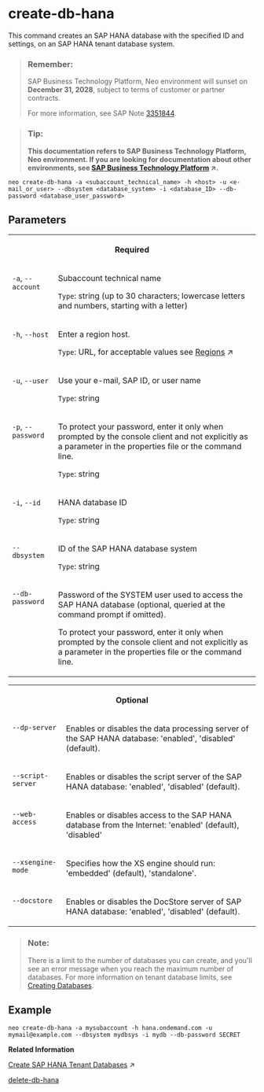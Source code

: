 <!-- loiof64390e250cc4dcf8d9046192957d26a -->

# create-db-hana

This command creates an SAP HANA database with the specified ID and settings, on an SAP HANA tenant database system.



> ### Remember:  
> SAP Business Technology Platform, Neo environment will sunset on **December 31, 2028**, subject to terms of customer or partner contracts.
> 
> For more information, see SAP Note [3351844](https://me.sap.com/notes/3351844).

> ### Tip:  
> **This documentation refers to SAP Business Technology Platform, Neo environment. If you are looking for documentation about other environments, see [SAP Business Technology Platform](https://help.sap.com/viewer/65de2977205c403bbc107264b8eccf4b/Cloud/en-US/6a2c1ab5a31b4ed9a2ce17a5329e1dd8.html "SAP Business Technology Platform (SAP BTP) is an integrated offering comprised of four technology portfolios: database and data management, application development and integration, analytics, and intelligent technologies. The platform offers users the ability to turn data into business value, compose end-to-end business processes, and build and extend SAP applications quickly.") :arrow_upper_right:.**



```
neo create-db-hana -a <subaccount_technical_name> -h <host> -u <e-mail_or_user> --dbsystem <database_system> -i <database_ID> --db-password <database_user_password>
```



## Parameters


<table>
<tr>
<th valign="top" colspan="2">

Required

</th>
</tr>
<tr>
<td valign="top">

`-a`, `--account`

</td>
<td valign="top">

Subaccount technical name

`Type`: string \(up to 30 characters; lowercase letters and numbers, starting with a letter\)

</td>
</tr>
<tr>
<td valign="top">

`-h`, `--host`

</td>
<td valign="top">

Enter a region host.

`Type`: URL, for acceptable values see [Regions](https://help.sap.com/viewer/65de2977205c403bbc107264b8eccf4b/Cloud/en-US/350356d1dc314d3199dca15bd2ab9b0e.html "You can deploy applications in different regions. Each region represents a geographical location (for example, Europe, US East) where applications, data, or services are hosted.") :arrow_upper_right:

</td>
</tr>
<tr>
<td valign="top">

`-u`, `--user`

</td>
<td valign="top">

Use your e-mail, SAP ID, or user name

`Type`: string

</td>
</tr>
<tr>
<td valign="top">

`-p`, `--password`

</td>
<td valign="top">

To protect your password, enter it only when prompted by the console client and not explicitly as a parameter in the properties file or the command line.

`Type`: string

</td>
</tr>
<tr>
<td valign="top">

`-i`, `--id`

</td>
<td valign="top">

HANA database ID

`Type`: string

</td>
</tr>
<tr>
<td valign="top">

`--dbsystem`

</td>
<td valign="top">

ID of the SAP HANA database system

`Type`: string

</td>
</tr>
<tr>
<td valign="top">

`--db-password`

</td>
<td valign="top">

Password of the SYSTEM user used to access the SAP HANA database \(optional, queried at the command prompt if omitted\).

To protect your password, enter it only when prompted by the console client and not explicitly as a parameter in the properties file or the command line.

</td>
</tr>
</table>


<table>
<tr>
<th valign="top" colspan="2">

Optional

</th>
</tr>
<tr>
<td valign="top">

`--dp-server` 

</td>
<td valign="top">

Enables or disables the data processing server of the SAP HANA database: 'enabled', 'disabled' \(default\).

</td>
</tr>
<tr>
<td valign="top">

`--script-server` 

</td>
<td valign="top">

Enables or disables the script server of the SAP HANA database: 'enabled', 'disabled' \(default\).

</td>
</tr>
<tr>
<td valign="top">

`--web-access` 

</td>
<td valign="top">

Enables or disables access to the SAP HANA database from the Internet: 'enabled' \(default\), 'disabled'

</td>
</tr>
<tr>
<td valign="top">

`--xsengine-mode` 

</td>
<td valign="top">

Specifies how the XS engine should run: 'embedded' \(default\), 'standalone'.

</td>
</tr>
<tr>
<td valign="top">

`--docstore`

</td>
<td valign="top">

Enables or disables the DocStore server of SAP HANA database: 'enabled', 'disabled' \(default\).

</td>
</tr>
</table>

> ### Note:  
> There is a limit to the number of databases you can create, and you'll see an error message when you reach the maximum number of databases. For more information on tenant database limits, see [Creating Databases](https://help.sap.com/docs/sap-hana-service-for-sap-btp-in-sap-and-microsoft-azure-regions/sap-hana-service-for-sap-btp-in-sap-regions/creating-databases?version=Cloud).



## Example

```
neo create-db-hana -a mysubaccount -h hana.ondemand.com -u mymail@example.com --dbsystem mydbsys -i mydb --db-password SECRET
```

**Related Information**  


[Create SAP HANA Tenant Databases](https://help.sap.com/viewer/d4790b2de2f4429db6f3dff54e4d7b3a/Cloud/en-US/533384eda57e428f98a43815e6a11119.html#loio46af2934d19343ca8250ce288d27ea41 "Use the cockpit to create an SAP HANA tenant database on an SAP HANA database management system in your subaccount in the Neo environment.") :arrow_upper_right:

[delete-db-hana](delete-db-hana-628ae80.md "This command deletes the SAP HANA database with the specified ID on a SAP HANA database system enabled for multitenant database container support.")

